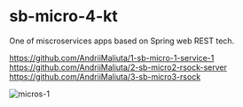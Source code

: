 # sb-micro-4-kt

One of miscroservices apps based on Spring web REST tech.

https://github.com/AndriiMaliuta/1-sb-micro-1-service-1
https://github.com/AndriiMaliuta/2-sb-micro2-rsock-server
https://github.com/AndriiMaliuta/3-sb-micro3-rsock

![micros-1](https://user-images.githubusercontent.com/36703491/144744124-d69efa34-9222-470b-89a0-74b89bbeec2f.jpg)
